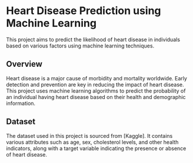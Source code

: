 # Heart Disease Prediction using Machine Learning

This project aims to predict the likelihood of heart disease in individuals based on various factors using machine learning techniques.


## Overview

Heart disease is a major cause of morbidity and mortality worldwide. Early detection and prevention are key in reducing the impact of heart disease. This project uses machine learning algorithms to predict the probability of an individual having heart disease based on their health and demographic information.

## Dataset

The dataset used in this project is sourced from [Kaggle]. It contains various attributes such as age, sex, cholesterol levels, and other health indicators, along with a target variable indicating the presence or absence of heart disease.

